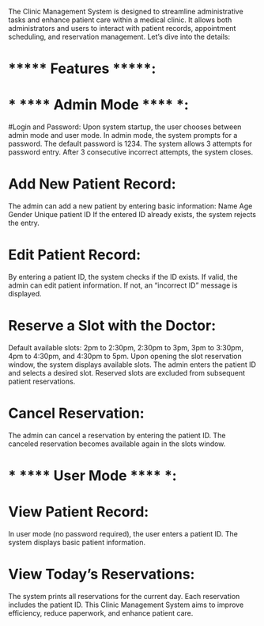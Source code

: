 
The Clinic Management System is designed to streamline administrative tasks and enhance patient care within a medical clinic. It allows both administrators and users to interact with patient records, appointment scheduling, and reservation management. Let’s dive into the details:

# ***** Features *****:
# * **** Admin Mode **** *:
#Login and Password:
Upon system startup, the user chooses between admin mode and user mode.
In admin mode, the system prompts for a password. The default password is 1234.
The system allows 3 attempts for password entry. After 3 consecutive incorrect attempts, the system closes.
# Add New Patient Record:
The admin can add a new patient by entering basic information:
Name
Age
Gender
Unique patient ID
If the entered ID already exists, the system rejects the entry.
# Edit Patient Record:
By entering a patient ID, the system checks if the ID exists.
If valid, the admin can edit patient information.
If not, an “incorrect ID” message is displayed.
# Reserve a Slot with the Doctor:
Default available slots: 2pm to 2:30pm, 2:30pm to 3pm, 3pm to 3:30pm, 4pm to 4:30pm, and 4:30pm to 5pm.
Upon opening the slot reservation window, the system displays available slots.
The admin enters the patient ID and selects a desired slot.
Reserved slots are excluded from subsequent patient reservations.
# Cancel Reservation:
The admin can cancel a reservation by entering the patient ID.
The canceled reservation becomes available again in the slots window.
# * **** User Mode **** *:
# View Patient Record:
In user mode (no password required), the user enters a patient ID.
The system displays basic patient information.
# View Today’s Reservations:
The system prints all reservations for the current day.
Each reservation includes the patient ID.
This Clinic Management System aims to improve efficiency, reduce paperwork, and enhance patient care.
